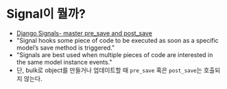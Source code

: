 # Signal이 뭘까?
- [Django Signals- master pre_save and post_save](https://medium.com/@singhgautam7/django-signals-master-pre-save-and-post-save-422889b2839)
- "Signal hooks some piece of code to be executed as soon as a specific model’s save method is triggered."
- "Signals are best used when multiple pieces of code are interested in the same model instance events."
- 단, bulk로 object를 만들거나 업데이트할 때 `pre_save` 혹은 `post_save`는 호출되지 않는다.